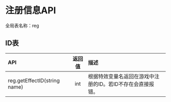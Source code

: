 # 注册信息API

全局表名称：reg

## ID表

| API | 返回值 | 描述 |
| :--- | :---: | :--- |
| reg.getEffectID\(string name\) | int | 根据特效变量名返回在游戏中注册的ID。若ID不存在会直接报错。 |

